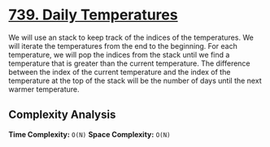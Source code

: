 # [739. Daily Temperatures](https://leetcode.com/problems/daily-temperatures/)

We will use an stack to keep track of the indices of the temperatures. We will iterate the temperatures from the end to the beginning. For each temperature, we will pop the indices from the stack until we find a temperature that is greater than the current temperature. The difference between the index of the current temperature and the index of the temperature at the top of the stack will be the number of days until the next warmer temperature.

## Complexity Analysis
**Time Complexity:** `O(N)`
**Space Complexity:** `O(N)`